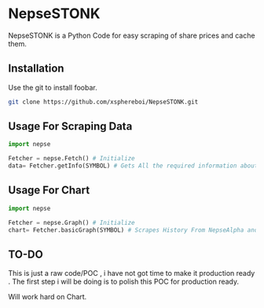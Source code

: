 # NepseSTONK

NepseSTONK is a Python Code for easy scraping of share prices and cache them.

## Installation

Use the git to install foobar.

```bash
git clone https://github.com/xsphereboi/NepseSTONK.git
```

## Usage For Scraping Data

```python
import nepse

Fetcher = nepse.Fetch() # Initialize
data= Fetcher.getInfo(SYMBOL) # Gets All the required information about certain company off sharesansar.com
```
## Usage For Chart

```python
import nepse

Fetcher = nepse.Graph() # Initialize
chart= Fetcher.basicGraph(SYMBOL) # Scrapes History From NepseAlpha and Plots them and save them to "{symbol}.png"
```
## TO-DO
This is just a raw code/POC , i have not got time to make it production ready . The first step i will be doing is to polish this POC for production ready. 

Will work hard on Chart.
